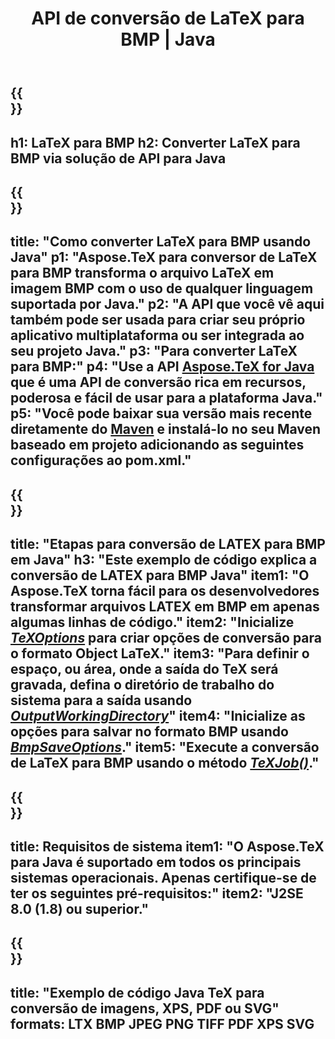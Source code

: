﻿---
translation: true
template: /_templates/_conversion-child-java.md
title: API de conversão de LaTeX para BMP | Java
description: Funcionalidade de conversão de LaTeX para BMP. Integre esta biblioteca Java local em seu projeto ou use aplicativos multiplataforma para converter LaTeX em BMP.
keywords: latex para bmp api java, latex2bmp integr
url: /java/conversion/latex-to-bmp/
family: tex
platformtag: java
feature: conversion
informat: LATEX
outformat: BMP
otherformats: XPS JPEG PDF TIFF
---

{{<section banner>}}
---
h1: LaTeX para BMP
h2: Converter LaTeX para BMP via solução de API para Java
---

{{<section overview>}}
---
title: "Como converter LaTeX para BMP usando Java"
p1: "Aspose.TeX para conversor de LaTeX para BMP transforma o arquivo LaTeX em imagem BMP com o uso de qualquer linguagem suportada por Java."
p2: "A API que você vê aqui também pode ser usada para criar seu próprio aplicativo multiplataforma ou ser integrada ao seu projeto Java."
p3: "Para converter LaTeX para BMP:"
p4: "Use a API [Aspose.TeX for Java](https://products.aspose.com/tex/java) que é uma API de conversão rica em recursos, poderosa e fácil de usar para a plataforma Java."
p5: "Você pode baixar sua versão mais recente diretamente do [Maven](https://repository.aspose.com/webapp/#/artifacts/browse/tree/General/repo/com/aspose/aspose-tex) e instalá-lo no seu Maven baseado em projeto adicionando as seguintes configurações ao pom.xml."
---

{{<section feature1>}}
---
title: "Etapas para conversão de LATEX para BMP em Java"
h3: "Este exemplo de código explica a conversão de LATEX para BMP Java"
item1: "O Aspose.TeX torna fácil para os desenvolvedores transformar arquivos LATEX em BMP em apenas algumas linhas de código."
item2: "Inicialize [*TeXOptions*](https://reference.aspose.com/tex/java/com.aspose.tex/TeXOptions) para criar opções de conversão para o formato Object LaTeX."
item3: "Para definir o espaço, ou área, onde a saída do TeX será gravada, defina o diretório de trabalho do sistema para a saída usando [*OutputWorkingDirectory*](https://reference.aspose.com/tex/java/com.aspose.tex/TeXOptions#getOutputWorkingDirectory--)"
item4: "Inicialize as opções para salvar no formato BMP usando [*BmpSaveOptions*](https://reference.aspose.com/tex/java/com.aspose.tex.rendering/BmpSaveOptions)."
item5: "Execute a conversão de LaTeX para BMP usando o método [*TeXJob()*](https://reference.aspose.com/tex/java/com.aspose.tex/TeXJob)."
---

{{<section feature2>}}
---
title: Requisitos de sistema
item1: "O Aspose.TeX para Java é suportado em todos os principais sistemas operacionais. Apenas certifique-se de ter os seguintes pré-requisitos:"
item2: "J2SE 8.0 (1.8) ou superior."
---

{{<section widget>}}
---
title: "Exemplo de código Java TeX para conversão de imagens, XPS, PDF ou SVG"
formats: LTX BMP JPEG PNG TIFF PDF XPS SVG
---